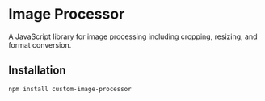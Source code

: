 # Image Processor

A JavaScript library for image processing including cropping, resizing, and format conversion.

## Installation

```bash
npm install custom-image-processor
